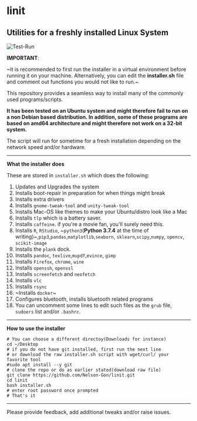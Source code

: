 # linit
## Utilities for a freshly installed Linux System

![Test-Run](https://github.com/Nelson-Gon/linit/workflows/run-script/badge.svg)

**IMPORTANT**: 

~It is recommended to first run the installer in a virtual environment before 
running it on your machine. Alternatively, you can edit the **installer.sh** file and comment out functions you would not like to run.~



This repository provides a seamless way to install many of the commonly used programs/scripts.

**It has been tested on an Ubuntu system and might therefore fail to run on a non Debian based distribution. In addition, some of these programs are based on amd64 architecture and might therefore not work on a 32-bit system.**

The script will run for sometime for a fresh installation depending on the network speed and/or hardware. 

---


**What the installer does**

These are stored in `installer.sh` which does the following:

1. Updates and Upgrades the system
2. Installs boot-repair in preparation for when things might break
3. Installs extra drivers
4. Installs `gnome-tweak-tool` and `unity-tweak-tool`
5. Installs Mac-OS like themes to make your Ubuntu/distro look like a Mac
6. Installs `tlp` which is a battery saver.
7. Installs `caffeine`. if you're a movie fan, you'll surely need this.
8. Installs `R`, `RStudio`, ~`python3`(**Python 3.7.4** at the time of writing)~,`pip3`,`pandas`,`matplotlib`,`seaborn`,
`sklearn`,`scipy`,`numpy`, `opencv`, `scikit-image`
9. Installs the `plank` dock.
10. Installs `pandoc`, `texlive`,`mupdf`,`evince`, `gimp`
11. Installs `Firefox`, `chrome`, `wine`
12. Installs `openssh`, `openssl`
13. Installs `screenfetch` and `neofetch`
14. Installs `vlc`
15. Installs `rsync`
16. ~Installs `docker`~
17. Configures bluetooth, installs bluetooth related programs
18. You can uncomment some lines to edit such files as the `grub` file, `sudoers` list and/or `.bashrc`. 


---

**How to use the installer**
```
# You can choose a different directoy(Downloads for instance)
cd ~/Desktop
# if you do not have git installed, first run the next line
# or download the raw installer.sh script with wget/curl/ your favorite tool
#sudo apt install --y git
# clone the repo or do as earlier stated(download raw file)
git clone https://github.com/Nelson-Gon/linit.git
cd linit
bash installer.sh
# enter root password once prompted
# That's it

```
---

Please provide feedback, add additional tweaks and/or raise issues.


